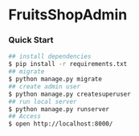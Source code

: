 # FruitsShopAdmin
### Quick Start
```sh
## install dependencies
$ pip install -r requirements.txt
## migrate
$ python manage.py migrate
## create admin user
$ python manage.py createsuperuser
## run local server
$ python manage.py runserver
## Access
$ open http://localhost:8000/
```
